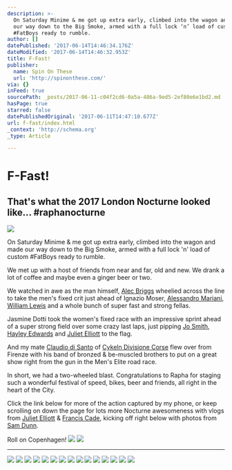 ```yaml
---
description: >-
  On Saturday Minime & me got up extra early, climbed into the wagon and made
  our way down to the Big Smoke, armed with a full lock ‘n’ load of custom
  #FatBoys ready to rumble. 
author: []
datePublished: '2017-06-14T14:46:34.176Z'
dateModified: '2017-06-14T14:46:32.953Z'
title: F-Fast!
publisher:
  name: Spin On These
  url: 'http://spinonthese.com/'
via: {}
inFeed: true
sourcePath: _posts/2017-06-11-c04f2cd6-0a5a-486a-9ed5-2ef80e6e1bd2.md
hasPage: true
starred: false
datePublishedOriginal: '2017-06-11T14:47:10.677Z'
url: f-fast/index.html
_context: 'http://schema.org'
_type: Article

---
```

# F-Fast!

## That's what the 2017 London Nocturne looked like... \#raphanocturne
![](https://the-grid-user-content.s3-us-west-2.amazonaws.com/cca51685-0943-45c3-b0f5-9f6c26c10201.jpg)

On Saturday Minime & me got up extra early, climbed into the wagon and made our way down to the Big Smoke, armed with a full lock 'n' load of custom \#FatBoys ready to rumble. 

We met up with a host of friends from near and far, old and new. We drank a lot of coffee and maybe even a ginger beer or two.

We watched in awe as the man himself, [Alec Briggs][0] wheelied across the line to take the men's fixed crit just ahead of Ignazio Moser, [Alessandro Mariani][1], [William Lewis][2] and a whole bunch of super fast and strong fellas.

Jasmine Dotti took the women's fixed race with an impressive sprint ahead of a super strong field over some crazy last laps, just pipping [Jo Smith][3], [Hayley Edwards][4] and [Juliet Elliott][5] to the flag.

And my mate [Claudio di Santo][6] of [Cykeln Divisione Corse][7] flew over from Firenze with his band of bronzed & be-muscled brothers to put on a great show right from the gun in the Men's Elite road race.

In short, we had a two-wheeled blast. Congratulations to Rapha for staging such a wonderful festival of speed, bikes, beer and friends, all right in the heart of the City.

Click the link below for more of the action captured by my phone, or keep scrolling on down the page for lots more Nocturne awesomeness with vlogs from [Juliet Elliott][8] & [Francis Cade][9], kicking off right below with photos from [Sam Dunn][10].

Roll on Copenhagen!
![](https://the-grid-user-content.s3-us-west-2.amazonaws.com/8ecdb1d3-2d7a-4ca1-af78-7c348e0a379d.jpg)
![](https://the-grid-user-content.s3-us-west-2.amazonaws.com/6712472f-f2fa-429b-85e3-deb2a2e0c968.jpg)

---

![](https://the-grid-user-content.s3-us-west-2.amazonaws.com/99a921a8-1ccc-4bf4-b845-3c53efb25fbf.jpg)
![](https://the-grid-user-content.s3-us-west-2.amazonaws.com/4be82179-865e-46ea-b142-720b840c5708.jpg)
![](https://the-grid-user-content.s3-us-west-2.amazonaws.com/46c8a2ad-d146-4eb7-8e47-be15122eebf8.jpg)
![](https://the-grid-user-content.s3-us-west-2.amazonaws.com/6e3c7567-2ec7-4bfb-b31f-5977b174cfa5.jpg)
![](https://the-grid-user-content.s3-us-west-2.amazonaws.com/f7987f53-f3b2-4909-9fae-1c5960ac2c27.jpg)
![](https://the-grid-user-content.s3-us-west-2.amazonaws.com/1ec49532-a78a-494d-b10c-400b985ee4cc.jpg)
![](https://the-grid-user-content.s3-us-west-2.amazonaws.com/c6819483-fe34-4834-83ff-934c69625fcc.jpg)
![](https://the-grid-user-content.s3-us-west-2.amazonaws.com/da609659-a1a4-4fbe-bf69-5598cf0f8134.jpg)
![](https://the-grid-user-content.s3-us-west-2.amazonaws.com/91e0c573-10ff-4808-a8a8-df7d00abec1b.jpg)
![](https://the-grid-user-content.s3-us-west-2.amazonaws.com/c4c0f045-857f-43ac-8551-2f70b9289d0f.jpg)
![](https://the-grid-user-content.s3-us-west-2.amazonaws.com/a5d35344-65c6-4f2b-9b77-e2877cedec04.jpg)
![](https://the-grid-user-content.s3-us-west-2.amazonaws.com/0b10aa9f-37a4-4522-baff-e330a5fa6eb8.jpg)
![](https://the-grid-user-content.s3-us-west-2.amazonaws.com/b2648221-2787-4774-be6c-5b1b367016da.jpg)
![](https://the-grid-user-content.s3-us-west-2.amazonaws.com/96653632-936c-4284-bae6-0b1952a9c187.jpg)
![](https://the-grid-user-content.s3-us-west-2.amazonaws.com/820abf80-3836-4285-b805-bdd5ad7d248e.jpg)

[0]: https://www.instagram.com/alec_pedaler/ "Alec Briggs Bikes & DJ antics. South London. Ride for @the5thfloor . As well as @iamspecialized (mad innit!) for fixed crits."
[1]: https://www.instagram.com/ale_mariani96/ "Alessandro Mariani • 01/05/1996 • Student • Cyclist • Snowboarder • Rider @ird_carrera_squadra_corse"
[2]: https://www.instagram.com/lewis_wil/ "William Lewis Rider for @revoracingteam"
[3]: https://www.instagram.com/josmithcyclist/ "Jo Smith National Grass Track Champion, National Omnium series winner, track, road and Fixed Crit racer and Secondary School Spanish teacher!"
[4]: https://www.instagram.com/hayles.e/ "Hayley Edwards RHC rider for @STANRIDGEcycles"
[5]: https://www.instagram.com/julietelliott/ "J U L I E T E L L I O T T 🚴🏼‍♀️Multi-discipline bike racer 🖋Journo | Award winning blogger"
[6]: https://www.instagram.com/claudiodisanto/ "claudiodisanto Athlete @ Cykeln Divisione Corse"
[7]: https://www.instagram.com/cykelndivisionecorse/ "Cykeln DivisioneCorse A domestic professional Italian team (road & fixed gear criterium"
[8]: https://www.youtube.com/user/hellyeahstupidshit "I'm a multi-discipline cyclist living in the UK, a journalist, British Cycling coach and editor of Bikes n' Stuff. I race track, road and mountain bikes."
[9]: https://www.instagram.com/francisccade/ "Francis Cade started filming stuff in April 2016"
[10]: https://www.instagram.com/samdunnsnaps/ "Sam Dunn * Freelance photographer ✨📷✨ * Based in London, UK *"